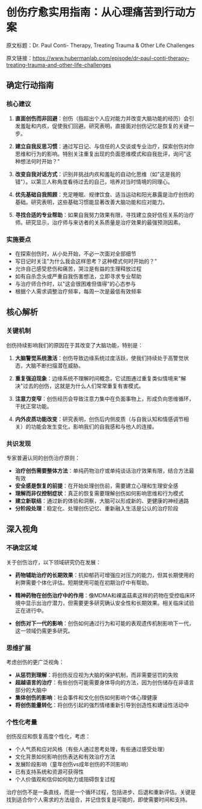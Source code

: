 # 创伤疗愈实用指南：从心理痛苦到行动方案

原文标题：Dr. Paul Conti- Therapy, Treating Trauma & Other Life Challenges

原文链接：https://www.hubermanlab.com/episode/dr-paul-conti-therapy-treating-trauma-and-other-life-challenges

## 确定行动指南

### 核心建议
1. **直面创伤而非回避**：创伤（指超出个人应对能力并改变大脑功能的经历）会引发羞耻和内疚，促使我们回避。研究表明，直接面对创伤记忆是恢复的关键一步。
   
2. **建立自我反思习惯**：通过写日记、与信任的人交谈或专业治疗，探索创伤对你思维和行为的影响。特别关注重复出现的负面思维模式和自我批评，询问"这种想法何时开始？"
   
3. **改变自我对话方式**：识别并挑战内疚和羞耻的自动化思维（如"这是我的错"）。以第三人称角度看待过去的自己，培养对当时情境的同理心。

4. **优先基础自我照顾**：充足睡眠、规律饮食、适当运动和阳光暴露是治疗创伤的基础。研究表明，这些基础习惯能显著改善大脑功能和应对能力。

5. **寻找合适的专业帮助**：如果自我努力效果有限，寻找建立良好信任关系的治疗师。研究显示，治疗师与来访者的关系质量是治疗效果的最强预测因素。

### 实施要点
* 在探索创伤时，从小处开始，不必一次面对全部细节
* 写日记时关注"为什么我会这样思考？这种模式何时开始的？"
* 允许自己感受悲伤和痛苦，哭泣是有益的生理释放过程
* 如有自杀念头或严重自我伤害想法，立即寻求专业帮助
* 与治疗师合作时，以"这会很困难但值得"的心态参与
* 根据个人需求调整治疗频率，每周一次是最低有效频率

## 核心解析

### 关键机制
创伤持续影响我们的原因在于其改变了大脑功能，特别是：

1. **大脑警觉系统激活**：创伤导致边缘系统过度活跃，使我们持续处于高警觉状态，大脑不断扫描潜在威胁。

2. **重复强迫现象**：边缘系统不理解时间概念，它试图通过重复类似情境来"解决"过去的创伤，这就是为什么人们常常重复有害模式。

3. **注意力变窄**：创伤经历会导致注意力集中在负面事物上，形成负向思维循环，干扰正常功能。

4. **内外皮质功能改变**：研究表明，创伤后内侧皮质（与自我认知和情感调节相关）的功能会发生变化，影响我们的自我感和与他人的连接。

### 共识发现
专家普遍认同的创伤治疗原则：

* **治疗创伤需要整体方法**：单纯药物治疗或单纯谈话治疗效果有限，结合方法最有效
* **安全感是恢复的前提**：在开始处理创伤前，需要建立心理和生理安全感
* **理解而非仅控制症状**：真正的恢复需要理解创伤如何影响思维和行为模式
* **建立新联结**：通过新的体验和洞察，大脑可以形成新的、更健康的神经通路
* **分阶段处理**：稳定化、处理创伤记忆、重新融入生活是公认的治疗阶段

## 深入视角

### 不确定区域
关于创伤治疗，以下领域研究仍在发展：

* **药物辅助治疗的长期效果**：抗抑郁药可增强应对压力的能力，但其长期使用的利弊需要个体化评估。短期使用可能在初期治疗中有帮助。

* **精神药物在创伤治疗中的作用**：像MDMA和裸盖菇素这样的药物在受控临床环境中显示出治疗潜力，但需要更多研究确认安全性和长期效果。相关临床试验正在进行中。

* **创伤对下一代的影响**：创伤如何通过行为和可能的表观遗传机制影响下一代，这一领域仍需更多研究。

### 思维扩展
考虑创伤的更广泛视角：

* **从惩罚到理解**：将创伤反应视为大脑的保护机制，而非需要惩罚的失败
* **超越语言的治疗**：有些创伤可能需要身体导向的方法，因为创伤储存在非语言部分的大脑中
* **集体创伤的影响**：社会事件和文化创伤如何影响个体心理健康
* **将创伤能量转化**：将创伤引起的强烈情绪重新引导到创造性和建设性活动中

### 个性化考量
创伤反应和恢复高度个性化，考虑：

* 个人气质和应对风格（有些人通过思考处理，有些通过感受处理）
* 文化背景如何影响创伤表达和有效治疗方法
* 发展阶段影响（童年创伤vs成年创伤的不同影响）
* 已有支持系统和资源可获得性
* 个人价值观和信仰如何助力或阻碍恢复过程

治疗创伤不是一条直线，而是一个循环过程，包括进步、后退和重新评估。关键是找到适合你个人需求的方法组合，并记住恢复是可能的，即使需要时间和支持。

